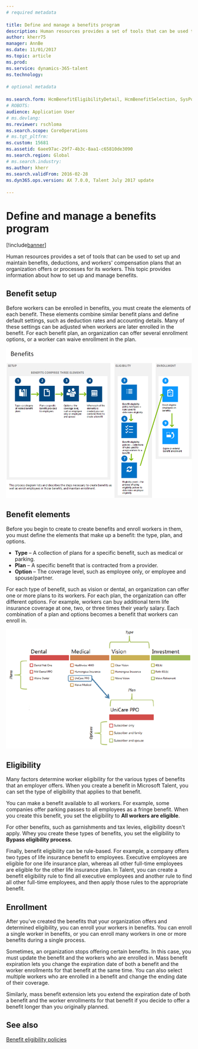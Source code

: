 ```yaml
---
# required metadata

title: Define and manage a benefits program
description: Human resources provides a set of tools that can be used to set up and maintain benefits, deductions, and workers' compensation plans that an organization offers or processes for its workers. This article provides information about how to set up an manage benefits.
author: kherr75
manager: AnnBe
ms.date: 11/01/2017
ms.topic: article
ms.prod: 
ms.service: dynamics-365-talent
ms.technology: 

# optional metadata

ms.search.form: HcmBenefitEligibilityDetail, HcmBenefitSelection, SysPolicyListPage, SysPolicySourceDocumentRuleType
# ROBOTS: 
audience: Application User
# ms.devlang: 
ms.reviewer: rschloma
ms.search.scope: CoreOperations
# ms.tgt_pltfrm: 
ms.custom: 15681
ms.assetid: 6aee97ac-29f7-4b3c-8aa1-c65810de3090
ms.search.region: Global
# ms.search.industry: 
ms.author: kherr
ms.search.validFrom: 2016-02-28
ms.dyn365.ops.version: AX 7.0.0, Talent July 2017 update

---
```


# Define and manage a benefits program

[!include[banner](includes/banner.md)]


Human resources provides a set of tools that can be used to set up and maintain benefits, deductions, and workers' compensation plans that an organization offers or processes for its workers. This topic provides information about how to set up and manage benefits.

Benefit setup
-------------

Before workers can be enrolled in benefits, you must create the elements of each benefit. These elements combine similar benefit plans and define default settings, such as deduction rates and accounting details. Many of these settings can be adjusted when workers are later enrolled in the benefit. For each benefit plan, an organization can offer several enrollment options, or a worker can waive enrollment in the plan. 

[![Benefit process flow](./media/benefit-process-flow1.png)](./media/benefit-process-flow1.png)

## Benefit elements
Before you begin to create to create benefits and enroll workers in them, you must define the elements that make up a benefit: the type, plan, and options.

-   **Type** – A collection of plans for a specific benefit, such as medical or parking.
-   **Plan** – A specific benefit that is contracted from a provider.
-   **Option** – The coverage level, such as employee only, or employee and spouse/partner.

For each type of benefit, such as vision or dental, an organization can offer one or more plans to its workers. For each plan, the organization can offer different options. For example, workers can buy additional term life insurance coverage at one, two, or three times their yearly salary. Each combination of a plan and options becomes a benefit that workers can enroll in. 

[![benefit pic](./media/benefit-pic.png)](./media/benefit-pic.png)

## Eligibility
Many factors determine worker eligibility for the various types of benefits that an employer offers. When you create a benefit in Microsoft Talent, you can set the type of eligibility that applies to that benefit. 

You can make a benefit available to all workers. For example, some companies offer parking passes to all employees as a fringe benefit. When you create this benefit, you set the eligibility to **All workers are eligible**. 

For other benefits, such as garnishments and tax levies, eligibility doesn't apply. Whey you create these types of benefits, you set the eligibility to **Bypass eligibility process**. 

Finally, benefit eligibility can be rule-based. For example, a company offers two types of life insurance benefit to employees. Executive employees are eligible for one life insurance plan, whereas all other full-time employees are eligible for the other life insurance plan. In Talent, you can create a benefit eligibility rule to find all executive employees and another rule to find all other full-time employees, and then apply those rules to the appropriate benefit.

## Enrollment
After you've created the benefits that your organization offers and determined eligibility, you can enroll your workers in benefits. You can enroll a single worker in benefits, or you can enroll many workers in one or more benefits during a single process. 

Sometimes, an organization stops offering certain benefits. In this case, you must update the benefit and the workers who are enrolled in. Mass benefit expiration lets you change the expiration date of both a benefit and the worker enrollments for that benefit at the same time. You can also select multiple workers who are enrolled in a benefit and change the ending date of their coverage. 

Similarly, mass benefit extension lets you extend the expiration date of both a benefit and the worker enrollments for that benefit if you decide to offer a benefit longer than you originally planned.

See also
--------

[Benefit eligibility policies](benefit-eligibility-policies.md)



